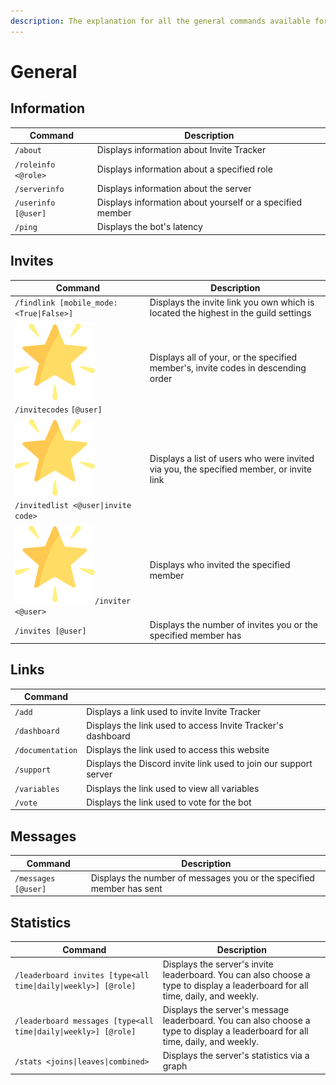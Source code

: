```yaml
---
description: The explanation for all the general commands available for Invite Tracker.
---
```


# General

## Information

| Command             | Description                                               |
| ------------------- | --------------------------------------------------------- |
| `/about`            | Displays information about Invite Tracker                 |
| `/roleinfo <@role>` | Displays information about a specified role               |
| `/serverinfo`       | Displays information about the server                     |
| `/userinfo [@user]` | Displays information about yourself or a specified member |
| `/ping`             | Displays the bot's latency                                |

## Invites

| Command                                                                                               | Description                                                                             |
| ----------------------------------------------------------------------------------------------------- | --------------------------------------------------------------------------------------- |
| `/findlink [mobile_mode: <True\|False>]`                                                              | Displays the invite link you own which is located the highest in the guild settings     |
| <img src="../.gitbook/assets/premium.png" alt="" data-size="line">`/invitecodes` `[@user]`            | Displays all of your, or the specified member's, invite codes in descending order       |
| <img src="../.gitbook/assets/premium.png" alt="" data-size="line">`/invitedlist <@user\|invite code>` | Displays a list of users who were invited via you, the specified member, or invite link |
| <img src="../.gitbook/assets/premium.png" alt="" data-size="line">`/inviter <@user>`                  | Displays who invited the specified member                                               |
| `/invites [@user]`                                                                                    | Displays the number of invites you or the specified member has                          |

## Links

| Command          |                                                                  |
| ---------------- | ---------------------------------------------------------------- |
| `/add`           | Displays a link used to invite Invite Tracker                    |
| `/dashboard`     | Displays the link used to access Invite Tracker's dashboard      |
| `/documentation` | Displays the link used to access this website                    |
| `/support`       | Displays the Discord invite link used to join our support server |
| `/variables`     | Displays the link used to view all variables                     |
| `/vote`          | Displays the link used to vote for the bot                       |

## Messages

| Command             | Description                                                          |
| ------------------- | -------------------------------------------------------------------- |
| `/messages [@user]` | Displays the number of messages you or the specified member has sent |

## Statistics

| Command                                                         | Description                                                                                                                     |
| --------------------------------------------------------------- | ------------------------------------------------------------------------------------------------------------------------------- |
| `/leaderboard invites [type<all time\|daily\|weekly>] [@role]`  | Displays the server's invite leaderboard. You can also choose a type to display a leaderboard for all time, daily, and weekly.  |
| `/leaderboard messages [type<all time\|daily\|weekly>] [@role]` | Displays the server's message leaderboard. You can also choose a type to display a leaderboard for all time, daily, and weekly. |
| `/stats <joins\|leaves\|combined>`                              | Displays the server's statistics via a graph                                                                                    |
